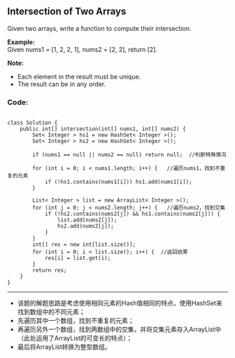 ## Intersection of Two Arrays
Given two arrays, write a function to compute their intersection.</br>

<strong>Example:</strong></br>
Given nums1 = [1, 2, 2, 1], nums2 = [2, 2], return [2].</br>

<strong>Note:</strong></br>

* Each element in the result must be unique.
* The result can be in any order.

### Code:
<pre><code>
class Solution {
    public int[] intersection(int[] nums1, int[] nums2) {
        Set< Integer > hs1 = new HashSet< Integer >();
        Set< Integer > hs2 = new HashSet< Integer >();
        
        if (nums1 == null || nums2 == null) return null;  //判断特殊情况
        
        for (int i = 0; i < nums1.length; i++) {   //遍历nums1，找到不重复的元素
            if (!hs1.contains(nums1[i])) hs1.add(nums1[i]);
        }
        
        List< Integer > list = new ArrayList< Integer >();
        for (int j = 0; j < nums2.length; j++) {   //遍历nums2，找到交集
            if (!hs2.contains(nums2[j]) && hs1.contains(nums2[j])) {
                list.add(nums2[j]);
                hs2.add(nums2[j]);
            }
        }
        int[] res = new int[list.size()];
        for (int i = 0; i < list.size(); i++) {  //返回结果
            res[i] = list.get(i);
        }
        return res;
    }
}
</code></pre>

***
* 该题的解题思路是考虑使用相同元素的Hash值相同的特点，使用HashSet来找到数组中的不同元素；
* 先遍历其中一个数组，找到不重复的元素；
* 再遍历另外一个数组，找到两数组中的交集，并将交集元素存入ArrayList中（此处运用了ArrayList的可变长的特点）；
* 最后将ArrayList转换为整型数组。
